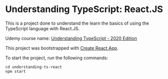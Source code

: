 # Understanding TypeScript: React.JS

This is a project done to understand the learn the basics of using the TypeScript language with React.JS.

Udemy course name: [Understanding TypeScript - 2020 Edition](https://www.udemy.com/course/understanding-typescript/)

This project was bootstrapped with [Create React App](https://github.com/facebook/create-react-app).

To start the project, run the following commands:
```
cd understanding-ts-react
npm start
```
